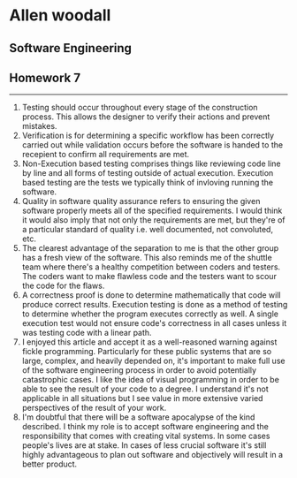﻿# Allen woodall
## Software Engineering 
## Homework 7
---
1. Testing should occur throughout every stage of the construction process. This allows the designer to verify their actions and prevent mistakes. 
2. Verification is for determining a specific workflow has been correctly carried out while validation occurs before the software is handed to the recepient to confirm all requirements are met. 
3. Non-Execution based testing comprises things like reviewing code line by line and all forms of testing outside of actual execution. Execution based testing are the tests we typically think of invloving running the software. 
4. Quality in software quality assurance refers to ensuring the given software properly meets all of the specified requirements. I would think it would also imply that not only the requirements are met, but they're of a particular standard of quality i.e. well documented, not convoluted, etc. 
5. The clearest advantage of the separation to me is that the other group has a fresh view of the software. This also reminds me of the shuttle team where there's a healthy competition between coders and testers. The coders want to make flawless code and the testers want to scour the code for the flaws. 
6. A correctness proof is done to determine mathematically that code will produce correct results. Execution testing is done as a method of testing to determine whether the program executes correctly as well. A single execution test would not ensure code's correctness in all cases unless it was testing code with a linear path. 
7. I enjoyed this article and accept it as a well-reasoned warning against fickle programming. Particularly for these public systems that are so large, complex, and heavily depended on, it's important to make full use of the software engineering process in order to avoid potentially catastrophic cases. I like the idea of visual programming in order to be able to see the result of your code to a degree. I understand it's not applicable in all situations but I see value in more extensive varied perspectives of the result of your work.
8. I'm doubtful that there will be a software apocalypse of the kind described. I think my role is to accept software engineering and the responsibility that comes with creating vital systems. In some cases people's lives are at stake. In cases of less crucial software it's still highly advantageous to plan out software and objectively will result in a better product.

